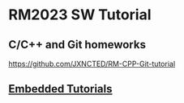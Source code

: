 # RM2023 SW Tutorial

## C/C++ and Git homeworks

https://github.com/JXNCTED/RM-CPP-Git-tutorial

## [Embedded Tutorials](https://internal.enterprize.wiki/software-tutorial/embedded)
